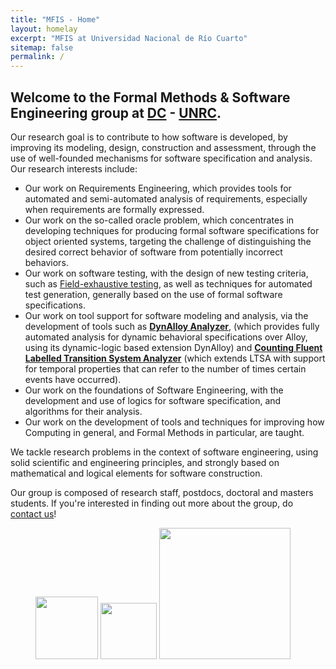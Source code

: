 ```yaml
---
title: "MFIS - Home"
layout: homelay
excerpt: "MFIS at Universidad Nacional de Río Cuarto"
sitemap: false
permalink: /
---
```


## **Welcome to the Formal Methods & Software Engineering group at [DC](https://dc.exa.unrc.edu.ar/) - [UNRC](https://www.unrc.edu.ar/).**

<p>Our research goal is to contribute to how software is developed, by improving its modeling, design, construction and assessment, through the use of well-founded mechanisms for software specification and analysis. Our research interests include:
</p>

<ul>

<li>Our work on Requirements Engineering, which provides tools for automated and semi-automated analysis of requirements, especially when requirements are formally expressed.
</li>

<li>Our work on the so-called oracle problem, which concentrates in developing techniques for producing formal software specifications for object oriented systems, targeting the challenge of distinguishing the desired correct behavior of software from potentially incorrect behaviors.</li>

<li>Our work on software testing, with the design of new testing criteria, such as <a href="https://sites.google.com/site/fieldexhaustivetesting/" target="_blank">Field-exhaustive testing</a>, as well as techniques for automated test generation, generally based on the use of formal software specifications.</li>

<li>Our work on tool support for software modeling and analysis, via the development of tools such as <strong><a href="https://dc.exa.unrc.edu.ar/tools/dynalloy-web/" target="_blank">DynAlloy Analyzer</a></strong>, (which provides fully automated analysis for dynamic behavioral specifications over Alloy, using its dynamic-logic based extension DynAlloy) and <strong><a href="http://dc.exa.unrc.edu.ar/tools/cltsa/" target="_blank">Counting Fluent Labelled Transition System Analyzer</a></strong> (which extends LTSA with support for temporal properties that can refer to the number of times certain events have occurred).</li>

<li>Our work on the foundations of Software Engineering, with the development and use of logics for software specification, and algorithms for their analysis.</li>

<li>Our work on the development of tools and techniques for improving how Computing in general, and Formal Methods in particular, are taught.</li>

</ul>

<p>We tackle research problems in the context of software engineering, using solid scientific and engineering principles, and strongly based on mathematical and logical elements for software construction.
</p>

<p>Our group is composed of research staff, postdocs, doctoral and masters students. If you're interested in finding out more about the group, do <a href="mailto:info-mfis@dc.exa.unrc.edu.ar">contact us</a>!</p>

<figure class="fourth">
  <img src="{{ site.url }}{{ site.baseurl }}/images/logopic/mfis-logo-full-removebg-preview.png" style="width: 100px; padding-top: 20px">
  <img src="{{ site.url }}{{ site.baseurl }}/images/logopic/logo-dc-white-bg.png" style="width: 90px; padding-top: 28px">
  <img src="{{ site.url }}{{ site.baseurl }}/images/logopic/logounrc.png" style="width: 210px">
</figure>


<br>
<br>

